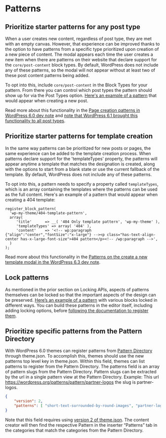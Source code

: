 # Patterns

## Prioritize starter patterns for any post type

When a user creates new content, regardless of post type, they are met with an empty canvas. However, that experience can be improved thanks to the option to have patterns from a specific type prioritized upon creation of a new piece of content. The modal appears each time the user creates a new item when there are patterns on their website that declare support for the `core/post-content` block types. By default, WordPress does not include any of these patterns, so the modal will not appear without at least two of these post content patterns being added. 

To opt into this, include `core/post-content` in the Block Types for your pattern. From there you can control which post types the pattern should show up for via the Post Types option. [Here's an example of a pattern](https://gist.github.com/annezazu/ead4c4965345251ec999b716c0c84f32) that would appear when creating a new post. 

Read more about this functionality in the [Page creation patterns in WordPress 6.0 dev note](https://make.wordpress.org/core/2022/05/03/page-creation-patterns-in-wordpress-6-0/) and [note that WordPress 6.1 brought this functionality to all post types](https://make.wordpress.org/core/2022/10/10/miscellaneous-editor-changes-for-wordpress-6-1/#start-content-patterns-for-all-post-types).  

## Prioritize starter patterns for template creation

In the same way patterns can be prioritized for new posts or pages, the same experience can be added to the template creation process. When patterns declare support for the 'templateTypes' property, the patterns will appear anytime a template that matches the designation is created, along with the options to start from a blank state or use the current fallback of the template. By default, WordPress does not include any of these patterns. 

To opt into this, a pattern needs to specify a property called `templateTypes`, which is an array containing the templates where the patterns can be used as the full content. Here's an example of a pattern that would appear when creating a 404 template:

```
register_block_pattern(
  'wp-my-theme/404-template-pattern',
  array(
     'title'      => __( '404 Only template pattern', 'wp-my-theme' ),
     'templateTypes' => array( '404' ),
     'content'    => '<!-- wp:paragraph {"align":"center","fontSize":"x-large"} --><p class="has-text-align-center has-x-large-font-size">404 pattern</p><!-- /wp:paragraph -->',
  )
);
```

Read more about this functionality in the [Patterns on the create a new template modal in the WordPress 6.3 dev note](https://make.wordpress.org/core/2023/07/18/miscellaneous-editor-changes-in-wordpress-6-3/#patterns-on-the-create-a-new-template-modal).

## Lock patterns

As mentioned in the prior section on Locking APIs, aspects of patterns themselves can be locked so that the important aspects of the design can be preserved. [Here’s an example of a pattern](https://gist.github.com/annezazu/acee30f8b6e8995e1b1a52796e6ef805) with various blocks locked in different ways. You can build these patterns in the editor itself, including adding locking options, before [following the documentation to register them](/docs/reference-guides/block-api/block-patterns.md). 

## Prioritize specific patterns from the Pattern Directory

With WordPress 6.0 themes can register patterns from [Pattern Directory](https://wordpress.org/patterns/) through theme.json. To accomplish this, themes should use the new patterns top level key in theme.json. Within this field, themes can list patterns to register from the Pattern Directory. The patterns field is an array of pattern slugs from the Pattern Directory. Pattern slugs can be extracted by the url in a single pattern view at the Pattern Directory. Example: This url https://wordpress.org/patterns/pattern/partner-logos the slug is partner-logos.
```json
{
    "version": 2,
    "patterns": [ "short-text-surrounded-by-round-images", "partner-logos" ]
}
```

Note that this field requires using [version 2 of theme.json](/docs/reference-guides/theme-json-reference/theme-json-living.md). The content creator will then find the respective Pattern in the inserter “Patterns” tab in the categories that match the categories from the Pattern Directory.